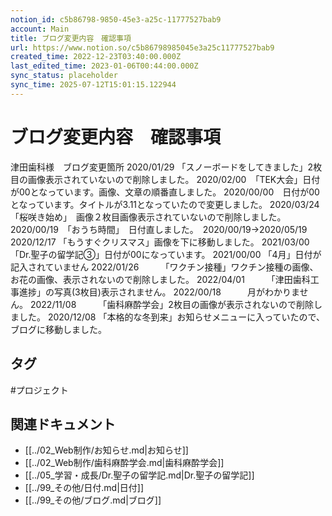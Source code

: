 ```yaml
---
notion_id: c5b86798-9850-45e3-a25c-11777527bab9
account: Main
title: ブログ変更内容　確認事項
url: https://www.notion.so/c5b86798985045e3a25c11777527bab9
created_time: 2022-12-23T03:40:00.000Z
last_edited_time: 2023-01-06T00:44:00.000Z
sync_status: placeholder
sync_time: 2025-07-12T15:01:15.122944
---
```

# ブログ変更内容　確認事項

津田歯科様　ブログ変更箇所
2020/01/29
   「スノーボードをしてきました」2枚目の画像表示されていないので削除しました。
2020/02/00　「TEK大会」日付が00となっています。画像、文章の順番直しました。
2020/00/00　日付が00となっています。タイトルが3.11となっていたので変更しました。
2020/03/24　「桜咲き始め」　画像２枚目画像表示されていないので削除しました。
2020/00/19　「おうち時間」　日付直しました。　2020/00/19→2020/05/19
2020/12/17
   「もうすぐクリスマス」画像を下に移動しました。
2021/03/00
     「Dr.聖子の留学記③」日付が00になっています。
2021/00/00
       「4月」日付が記入されていません
2022/01/26　　　「ワクチン接種」ワクチン接種の画像、お花の画像、表示されないので削除しました。
2022/04/01　　　「津田歯科工事進捗」の写真(3枚目)表示されません。
2022/00/18　　　月がわかりません。
2022/11/08　　　「歯科麻酔学会」2枚目の画像が表示されないので削除しました。
2020/12/08
          「本格的な冬到来」お知らせメニューに入っていたので、ブログに移動しました。

## タグ

#プロジェクト 

## 関連ドキュメント

- [[../02_Web制作/お知らせ.md|お知らせ]]
- [[../02_Web制作/歯科麻酔学会.md|歯科麻酔学会]]
- [[../05_学習・成長/Dr.聖子の留学記.md|Dr.聖子の留学記]]
- [[../99_その他/日付.md|日付]]
- [[../99_その他/ブログ.md|ブログ]]
